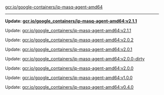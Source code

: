 [gcr.io/google-containers/ip-masq-agent-amd64](https://hub.docker.com/r/cruse/ip-masq-agent-amd64/tags/) 

----
**Update: [gcr.io/google_containers/ip-masq-agent-amd64:v2.1.1](https://hub.docker.com/r/cruse/ip-masq-agent-amd64/tags/)**

Update: [gcr.io/google_containers/ip-masq-agent-amd64:v2.1.1](https://hub.docker.com/r/cruse/ip-masq-agent-amd64/tags/)

Update: [gcr.io/google_containers/ip-masq-agent-amd64:v2.0.2](https://hub.docker.com/r/cruse/ip-masq-agent-amd64/tags/)

Update: [gcr.io/google_containers/ip-masq-agent-amd64:v2.0.1](https://hub.docker.com/r/cruse/ip-masq-agent-amd64/tags/)

Update: [gcr.io/google_containers/ip-masq-agent-amd64:v2.0.0-dirty](https://hub.docker.com/r/cruse/ip-masq-agent-amd64/tags/)

Update: [gcr.io/google_containers/ip-masq-agent-amd64:v2.0.0](https://hub.docker.com/r/cruse/ip-masq-agent-amd64/tags/)

Update: [gcr.io/google_containers/ip-masq-agent-amd64:v1.0.0](https://hub.docker.com/r/cruse/ip-masq-agent-amd64/tags/)

Update: [gcr.io/google_containers/ip-masq-agent-amd64:v0.4.0](https://hub.docker.com/r/cruse/ip-masq-agent-amd64/tags/)

